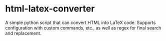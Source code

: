 # html-latex-converter
A simple python script that can convert HTML into LaTeX code. Supports configuration with custom commands, etc., as well as regex for final search and replacement.
